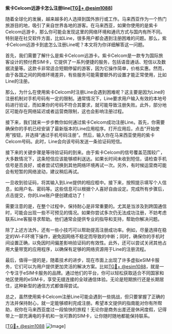 **紫卡Celcom远游卡怎么注册line[[TG💪+ @esim1088](https://t.me/s/esim1088)]**

随着全球化的发展，越来越多的人选择到国外旅行或工作。马来西亚作为一个热门旅游目的地，吸引了来自世界各地的游客。在马来西亚，如果你使用的是紫卡Celcom远游卡，那么你可能会发现这里的网络环境和通讯方式与国内有所不同。特别是在社交软件方面，比如Line，很多用户都会遇到注册困难的问题。那么，紫卡Celcom远游卡到底怎么注册Line呢？本文将为你详细解答这一问题。

首先，我们需要了解什么是紫卡Celcom远游卡。紫卡Celcom是一款专为国际旅客设计的预付费SIM卡，它提供了一系列便捷的服务，包括语音通话、短信以及数据流量等。这款卡非常适合短期停留的游客，因为它操作简单，价格实惠。然而，由于各国之间的网络环境差异，有些服务可能需要额外的设置才能正常使用，比如Line的注册。

那么，为什么在使用紫卡Celcom时注册Line会遇到困难呢？这主要是因为Line的注册机制对手机号码有一定的限制。通常情况下，Line要求用户输入有效的本地号码进行验证，而如果你的号码不符合其要求，就可能导致注册失败。此外，部分地区可能存在网络延迟或者运营商限制，这也会影响注册过程。

接下来，我们就来一步步教你如何通过紫卡Celcom成功注册Line。首先，你需要确保你的手机已经安装了最新版本的Line应用程序。打开应用后，点击“开始使用”按钮，并选择“通过手机号码注册”。然后，输入你在马来西亚使用的紫卡Celcom号码。此时，Line会向该号码发送一条验证码短信。

接下来的关键步骤是等待验证码的到来。由于紫卡Celcom的信号覆盖范围较广，大多数情况下，这条短信应该能够顺利送达。如果长时间未收到短信，请检查手机信号是否良好，或者尝试切换到其他网络环境再试一次。另外，有时候运营商可能会有短暂的网络波动，建议稍后再试。

一旦收到验证码，将其输入到Line提供的相应框中。接下来，按照提示填写个人信息，如用户名、密码等。这些信息可以根据个人喜好自由设定。完成所有步骤后，点击提交，你的Line账户便创建成功了！

需要注意的是，在整个过程中，保持耐心是非常重要的。尤其是当涉及到跨国通信时，可能会出现一些不可预见的情况。如果你尝试多次仍无法成功注册，不妨考虑联系Line客服寻求帮助。他们通常会提供专业的指导和支持，帮助你解决问题。

除了上述方法外，还有一些小技巧可以帮助提高注册成功率。例如，尽量选择在稳定的Wi-Fi环境下操作，避免因网络不稳定而导致的中断；同时，确保你的手机时间设置正确，以免因时间偏差影响验证码的有效性。此外，还可以尝试关闭其他占用大量带宽的应用程序，以确保有足够的网络资源用于Line的注册流程。

最后，值得一提的是，随着技术的进步，现在市面上出现了许多虚拟eSIM卡服务，它们可以为用户提供更加灵活的解决方案。比如[TG💪+ @esim1088](https://t.me/s/esim1088)，就是一个专注于eSIM卡服务的品牌。通过他们的平台，你可以轻松获取适合不同国家和地区使用的eSIM卡，享受无缝连接的全球通信体验。无论是短期旅行还是长期居住，这种新型的通信方式都值得尝试。

总之，虽然使用紫卡Celcom注册Line可能会遇到一些挑战，但只要掌握了正确的方法并保持耐心，就一定能够顺利完成注册。希望本文提供的指南能对你有所帮助，祝你在马来西亚度过一段愉快的旅程！无论你是商务出差还是休闲度假，记得带上一部充满电的手机和一张可靠的SIM卡，让你随时随地都能保持联系。

[[TG💪+ @esim1088](https://t.me/s/esim1088) ![Image](https://i.postimg.cc/4NQfJmqS/Snipaste-2025-05-13-00-14-12.png)]